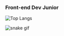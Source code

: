 

###       Front-end Dev Junior

![Top Langs](https://github-readme-stats.vercel.app/api/top-langs/?username=lvwerner&hide_progress=truetheme=radical)

![snake gif](https://github.com/lvwerner/lvwerner/blob/output/github-contribution-grid-snake.svg)
